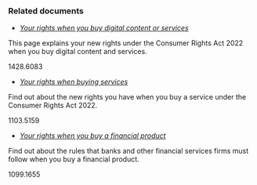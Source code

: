 ###  Related documents

  * [ _Your rights when you buy digital content or services_ ](/en/consumer/buying-digital-content-and-services/your-rights-when-you-buy-digital-content-or-services/)

This page explains your new rights under the Consumer Rights Act 2022 when you
buy digital content and services.

1428.6083

  * [ _Your rights when buying services_ ](/en/consumer/buying-services/your-rights-when-buying-services/)

Find out about the new rights you have when you buy a service under the
Consumer Rights Act 2022.

1103.5159

  * [ _Your rights when you buy a financial product_ ](/en/consumer/financial-products/your-rights-when-buying-financial-products/)

Find out about the rules that banks and other financial services firms must
follow when you buy a financial product.

1099.1655
